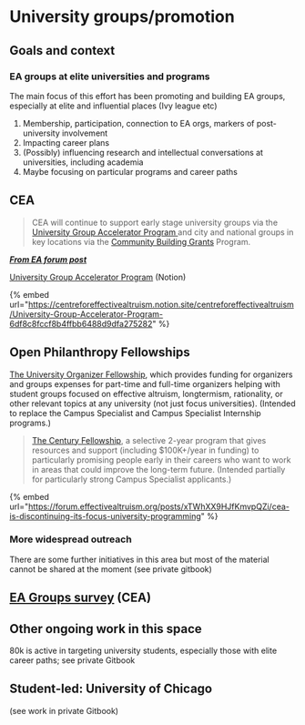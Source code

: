 # University groups/promotion

## Goals and context

### **EA groups at elite universities and programs**

The main focus of this effort has been promoting and building EA groups, especially at elite and influential places (Ivy league etc)

1. Membership, participation, connection to EA orgs, markers of post-university involvement
2. Impacting career plans
3. (Possibly) influencing research and intellectual conversations at universities, including academia
4. Maybe focusing on particular programs and career paths

## CEA

> CEA will continue to support early stage university groups via the [University Group Accelerator Program ](https://centreforeffectivealtruism.notion.site/centreforeffectivealtruism/University-Group-Accelerator-Program-6df8c8fccf8b4ffbb6488d9dfa275282)and city and national groups in key locations via the [Community Building Grants](https://www.centreforeffectivealtruism.org/how-to-join-the-program) Program.&#x20;

__[_From EA forum post_](https://forum.effectivealtruism.org/posts/xTWhXX9HJfKmvpQZi/cea-is-discontinuing-its-focus-university-programming)__

[University Group Accelerator Program](https://centreforeffectivealtruism.notion.site/centreforeffectivealtruism/University-Group-Accelerator-Program-6df8c8fccf8b4ffbb6488d9dfa275282) (Notion)

{% embed url="https://centreforeffectivealtruism.notion.site/centreforeffectivealtruism/University-Group-Accelerator-Program-6df8c8fccf8b4ffbb6488d9dfa275282" %}

## Open Philanthropy Fellowships

[The University Organizer Fellowship](https://openphilanthropy.org/focus/other-areas/university-organizer-fellowship), which provides funding for organizers and groups expenses for part-time and full-time organizers helping with student groups focused on effective altruism, longtermism, rationality, or other relevant topics at any university (not just focus universities). (Intended to replace the Campus Specialist and Campus Specialist Internship programs.)

> [The Century Fellowship](https://www.openphilanthropy.org/focus/other-areas/century-fellowship), a selective 2-year program that gives resources and support (including $100K+/year in funding) to particularly promising people early in their careers who want to work in areas that could improve the long-term future. (Intended partially for particularly strong Campus Specialist applicants.)

{% embed url="https://forum.effectivealtruism.org/posts/xTWhXX9HJfKmvpQZi/cea-is-discontinuing-its-focus-university-programming" %}

### **More widespread outreach**

There are some further initiatives in this area but most of the material cannot be shared at the moment (see private gitbook)

## [EA Groups survey](https://forum.effectivealtruism.org/posts/Q4aF9T5PuBM2akxp6/ea-groups-survey-2020) (CEA)

## Other ongoing work in this space

80k is active in targeting university students, especially those with elite career paths; see private Gitbook

## Student-led: University of Chicago

(see work in private Gitbook)

